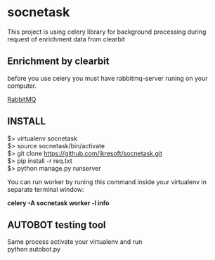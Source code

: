 # socnetask
This project is using celery library for background processing during
request of enrichment data from clearbit


## Enrichment by clearbit
before you use celery you must have rabbitmq-server runing on your computer.

[RabbitMQ](https://www.rabbitmq.com/)

## INSTALL
$> virtualenv socnetask<br/>
$> source socnetask/bin/activate<br/>
$> git clone https://github.com/ikresoft/socnetask.git<br/>
$> pip install -r req.txt<br/>
$> python manage.py runserver

You can run worker by runing this command inside your virtualenv in separate terminal window:

**celery -A socnetask worker -l info**

## AUTOBOT testing tool
Same process activate your virtualenv and run<br/> python autobot.py